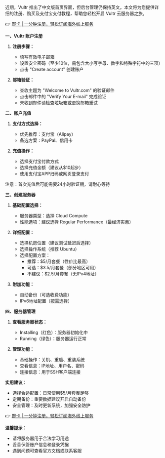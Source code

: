 近期，Vultr 推出了中文版首页界面，但后台管理仍保持英文。本文将为您提供详细的注册、购买及支付宝支付教程，帮助您轻松开启 Vultr 云服务器之旅。

👉 [野卡 | 一分钟注册，轻松订阅海外线上服务](https://bit.ly/bewildcard)

**一、Vultr 账户注册**

1. **注册步骤：**
   - 填写有效电子邮箱
   - 设置安全密码（至少10位，需包含大小写字母、数字和特殊字符中的三项）
   - 点击 "Create account" 创建账户

2. **邮箱验证：**
   - 查收主题为 "Welcome to Vultr.com" 的验证邮件
   - 点击邮件中的 "Verify Your E-mail" 完成验证
   - 未收到邮件请检查垃圾箱或更换邮箱重试

**二、账户充值**

1. **支付方式选择：**
   - 优先推荐：支付宝（Alipay）
   - 备选方案：PayPal、信用卡

2. **充值操作：**
   - 选择支付宝付款方式
   - 选择充值金额（建议从$10起步）
   - 使用支付宝APP扫码或网页登录支付

注意：首次充值后可能需要24小时验证期，请耐心等待

**三、创建服务器**

1. **基础配置选择：**
   - 服务器类型：选择 Cloud Compute
   - 性能选项：建议选择 Regular Performance（最经济实惠）

2. **详细配置：**
   - 选择机房位置（建议测试延迟后选择）
   - 选择操作系统（推荐 Ubuntu）
   - 选择配置方案：
     * 推荐：$5/月套餐（性价比最高）
     * 可选：$3.5/月套餐（部分地区可用）
     * 不建议：$2.5/月套餐（无IPv4地址）

3. **附加功能：**
   - 自动备份（可选收费功能）
   - IPv6地址配置（按需选择）

**四、服务器管理**

1. **查看服务器状态：**
   - Installing（红色）：服务器初始化中
   - Running（绿色）：服务器运行正常

2. **管理功能：**
   - 基础操作：关机、重启、重装系统
   - 查看信息：IP地址、用户名、密码
   - 连接信息：用于SSH客户端连接

**实用建议：**

- 选择合适配置：日常使用$5/月套餐足够
- 定期备份：重要数据建议开启自动备份
- 安全管理：及时更新系统，加强安全防护

👉 [野卡 | 一分钟注册，轻松订阅海外线上服务](https://bit.ly/bewildcard)

**温馨提示：**
- 请将服务器用于合法学习用途
- 妥善保管账户信息和登录凭据
- 遇到问题可查看官方文档或联系客服
